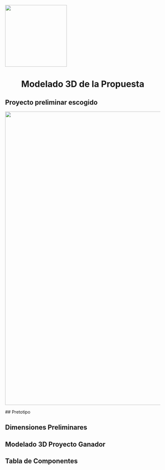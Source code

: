 <p align="left">
  <img src="https://semanadelcannabis.cayetano.edu.pe/assets/img/logo-upch.png" width="200">
  <h1 align="center">Modelado 3D de la Propuesta</h1>
</p>

## Proyecto preliminar escogido
<p align="center">
  <img src="https://github.com/Paradoxeado/prototypeProject/blob/main/Im%C3%A1genes/E07Imagen01.png" width="950" style="margin: auto;">
</p>
## Pretotipo

## Dimensiones Preliminares

## Modelado 3D Proyecto Ganador

## Tabla de Componentes
